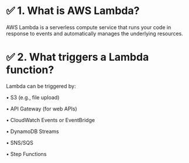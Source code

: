 # ✅  1. What is AWS Lambda?
AWS Lambda is a serverless compute service that runs your code in response to events and automatically manages the underlying resources.

# ✅  2. What triggers a Lambda function?
Lambda can be triggered by:

• S3 (e.g., file upload)

• API Gateway (for web APIs)

• CloudWatch Events or EventBridge

• DynamoDB Streams

• SNS/SQS

• Step Functions
